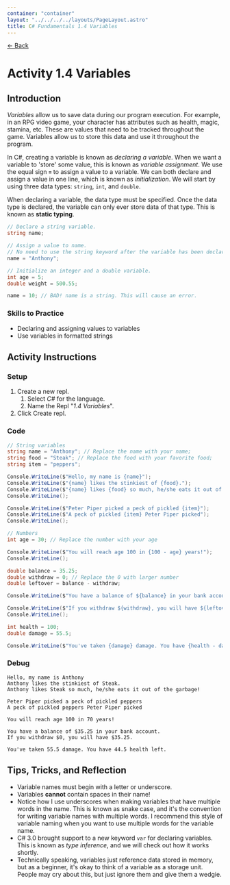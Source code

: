 ```yaml
---
container: "container"
layout: "../../../../layouts/PageLayout.astro"
title: C# Fundamentals 1.4 Variables
---
```


[← Back](/courses/c-sharp-fundamentals/)

# Activity 1.4 Variables

## Introduction

_Variables_ allow us to save data during our program execution. For example, in an RPG video game, your character has attributes such as health, magic, stamina, etc. These are values that need to be tracked throughout the game. Variables allow us to store this data and use it throughout the program.

In C#, creating a variable is known as _declaring a variable_. When we want a variable to 'store' some value, this is known as _variable assignment_. We use the equal sign **`=`** to assign a value to a variable. We can both declare and assign a value in one line, which is known as _initialization_. We will start by using three data types: `string`, `int`, and `double`.

When declaring a variable, the data type must be specified. Once the data type is declared, the variable can only ever store data of that type. This is known as **static typing**.


```cs
// Declare a string variable.
string name;

// Assign a value to name.
// No need to use the string keyword after the variable has been declared.
name = "Anthony";

// Initialize an integer and a double variable.
int age = 5;
double weight = 500.55;

name = 10; // BAD! name is a string. This will cause an error.
```

### Skills to Practice

- Declaring and assigning values to variables
- Use variables in formatted strings

## Activity Instructions

### Setup

1. Create a new repl.
   1. Select _C#_ for the language.
   2. Name the Repl "_1.4 Variables_".
2. Click Create repl.

### Code

```cs
// String variables
string name = "Anthony"; // Replace the name with your name;
string food = "Steak"; // Replace the food with your favorite food;
string item = "peppers";

Console.WriteLine($"Hello, my name is {name}");
Console.WriteLine($"{name} likes the stinkiest of {food}.");
Console.WriteLine($"{name} likes {food} so much, he/she eats it out of the garbage!");
Console.WriteLine();

Console.WriteLine($"Peter Piper picked a peck of pickled {item}");
Console.WriteLine($"A peck of pickled {item} Peter Piper picked");
Console.WriteLine();

// Numbers
int age = 30; // Replace the number with your age

Console.WriteLine($"You will reach age 100 in {100 - age} years!");
Console.WriteLine();

double balance = 35.25;
double withdraw = 0; // Replace the 0 with larger number
double leftover = balance - withdraw;

Console.WriteLine($"You have a balance of ${balance} in your bank account.");

Console.WriteLine($"If you withdraw ${withdraw}, you will have ${leftover}.");
Console.WriteLine();

int health = 100;
double damage = 55.5;

Console.WriteLine($"You've taken {damage} damage. You have {health - damage} health left.");
```

### Debug

```
Hello, my name is Anthony
Anthony likes the stinkiest of Steak.
Anthony likes Steak so much, he/she eats it out of the garbage!

Peter Piper picked a peck of pickled peppers
A peck of pickled peppers Peter Piper picked

You will reach age 100 in 70 years!

You have a balance of $35.25 in your bank account.
If you withdraw $0, you will have $35.25.

You've taken 55.5 damage. You have 44.5 health left.
```

## Tips, Tricks, and Reflection

- Variable names must begin with a letter or underscore.
- Variables **cannot** contain spaces in their name!
- Notice how I use underscores when making variables that have multiple words in the name. This is known as snake case, and it's the convention for writing variable names with multiple words. I recommend this style of variable naming when you want to use multiple words for the variable name.
- C# 3.0 brought support to a new keyword `var` for declaring variables. This is known as _type inference_, and we will check out how
it works shortly.
- Technically speaking, variables just reference data stored in memory, but as a beginner, it's okay to think of a variable as a storage unit. People may cry about this, but just ignore them and give them a wedgie.
